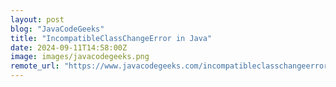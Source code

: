 ```yaml
---
layout: post
blog: "JavaCodeGeeks"
title: "IncompatibleClassChangeError in Java"
date: 2024-09-11T14:58:00Z
image: images/javacodegeeks.png
remote_url: "https://www.javacodegeeks.com/incompatibleclasschangeerror-in-java.html"
---
```

